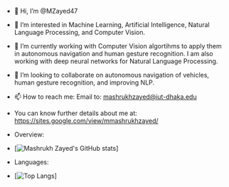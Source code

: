 - 👋 Hi, I’m @MZayed47
- 👀 I’m interested in Machine Learning, Artificial Intelligence, Natural Language Processing, and Computer Vision.
- 🌱 I’m currently working with Computer Vision algortihms to apply them in autonomous navigation and human gesture recognition. I am also working with deep neural networks for Natural Language Processing.
- 💞️ I’m looking to collaborate on autonomous navigation of vehicles, human gesture recognition, and improving NLP.
- 📫 How to reach me: Email to: mashrukhzayed@iut-dhaka.edu
- You can know further details about me at: https://sites.google.com/view/mmashrukhzayed/

- Overview:
- [![Mashrukh Zayed's GitHub stats](https://github-readme-stats.vercel.app/api?username=MZayed47&show_icons=true&theme=onedark)]
- Languages:
- [![Top Langs](https://github-readme-stats.vercel.app/api/top-langs/?username=MZayed47&show_icons=true&theme=onedark)]

<!---
MZayed47/MZayed47 is a ✨ special ✨ repository because its `README.md` (this file) appears on your GitHub profile.
You can click the Preview link to take a look at your changes.
--->

